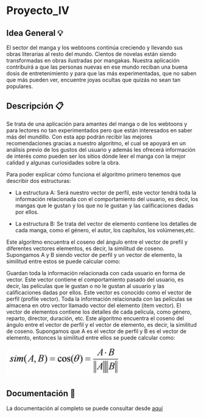# Proyecto_IV

## Idea General :bulb:

El sector del manga y los webtoons continúa creciendo y llevando sus obras literarias al resto del mundo. Cientos de novelas están siendo transformadas en obras ilustradas por mangakas. Nuestra aplicación contribuirá a que las personas nuevas en ese mundo reciban una buena dosis de entretenimiento y para que las más experimentadas, que no saben que más pueden ver, encuentre joyas ocultas que quizás no sean tan populares.

## Descripción :clipboard:

Se trata de una aplicación para amantes del manga o de los webtoons y para lectores no tan experimentados pero que están interesados en saber más del mundillo. Con esta app podrán recibir las mejores recomendaciones gracias a nuestro algoritmo, el cual se apoyará en un análisis previo de los gustos del usuario y además les ofrecerá información de interés como pueden ser los sitios dónde leer el manga con la mejor calidad y algunas curiosidades sobre la obra.

Para poder explicar cómo funciona el algoritmo primero tenemos que describir dos estructuras:
* La estructura A: Será nuestro vector de perfil, este vector tendrá toda la información relacionada con el comportamiento del usuario, es decir, los mangas que le gustan y los que no le gustan y las calificaciones dadas por ellos.

* La estructura B: Se trata del vector de elemento contiene los detalles de cada manga, como el género, el autor, los capítulos, los volúmenes,etc.

Este algoritmo encuentra el coseno del ángulo entre el vector de prefil y diferentes vectores elementos, es decir, la similitud de coseno. Supongamos A y B siendo vector de perfil y un vector de elemento, la similitud entre estos se puede calcular como:



Guardan toda la información relacionada con cada usuario en forma de vector. Este vector contiene el comportamiento pasado del usuario, es decir, las películas que le gustan o no le gustan al usuario y las calificaciones dadas por ellos. Este vector es conocido como el vector de perfil (profile vector). Toda la información relacionada con las películas se almacena en otro vector llamado vector del elemento (item vector). El vector de elementos contiene los detalles de cada película, como género, reparto, director, duración, etc.
Este algoritmo encuentra el coseno del ángulo entre el vector de perfil y el vector de elemento, es decir, la similitud de coseno. Supongamos que A es el vector de perfil y B es el vector de elemento, entonces la similitud entre ellos se puede calcular como:

![Página de configuración claves SSH en GitHub ](/docs/imgs/similitud.png)



## Documentación :file_folder:

La documentación al completo se puede consultar desde [aquí](docs/)

